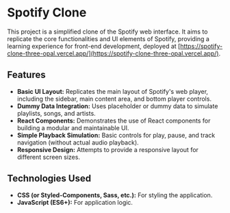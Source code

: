 # Spotify Clone 

This project is a simplified clone of the Spotify web interface. It aims to replicate the core functionalities and UI elements of Spotify, providing a learning experience for front-end development, deployed at [https://spotify-clone-three-opal.vercel.app/](https://spotify-clone-three-opal.vercel.app/).


## Features

* **Basic UI Layout:** Replicates the main layout of Spotify's web player, including the sidebar, main content area, and bottom player controls.
* **Dummy Data Integration:** Uses placeholder or dummy data to simulate playlists, songs, and artists.
* **React Components:** Demonstrates the use of React components for building a modular and maintainable UI.
* **Simple Playback Simulation:** Basic controls for play, pause, and track navigation (without actual audio playback).
* **Responsive Design:** Attempts to provide a responsive layout for different screen sizes.

## Technologies Used

* **CSS (or Styled-Components, Sass, etc.):** For styling the application.
* **JavaScript (ES6+):** For application logic.

